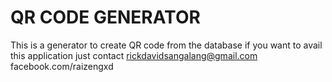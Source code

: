 # QR CODE GENERATOR
This is a generator to create QR code from the database 
if you want to avail this application just contact 
rickdavidsangalang@gmail.com
facebook.com/raizengxd
